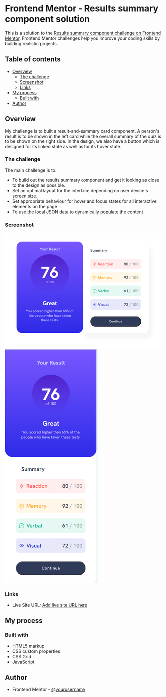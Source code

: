 # Frontend Mentor - Results summary component solution

This is a solution to the [Results summary component challenge on Frontend Mentor](https://www.frontendmentor.io/challenges/results-summary-component-CE_K6s0maV). Frontend Mentor challenges help you improve your coding skills by building realistic projects. 

## Table of contents

- [Overview](#overview)
  - [The challenge](#the-challenge)
  - [Screenshot](#screenshot)
  - [Links](#links)
- [My process](#my-process)
  - [Built with](#built-with)
- [Author](#author)

## Overview
My challenge is to built a result-and-summary card component. A person's result is to be shown in the left card while the overall summary of the quiz is to be shown on the right side. In the design, we also have a button which is designed for its linked state as well as for its hover state.

### The challenge

  The main challenge is to:

- To build out the results summary component and get it looking as close to the design as possible.
- Set an optimal layout for the interface depending on user device's screen size.
- Set appropriate behaviour for hover and focus states for all interactive elements on the page
- To use the local JSON data to dynamically populate the content

### Screenshot

![Desktop Preview Of Design](./assets/images/desktop_preview.png)
![Mobile Preview Of Design](./assets/images/Mobile_preview.png)

### Links
- Live Site URL: [Add live site URL here](https://your-live-site-url.com)

## My process

### Built with

- HTML5 markup
- CSS custom properties
- CSS Grid
- JavaScript

## Author

- Frontend Mentor - [@yourusername](https://www.frontendmentor.io/profile/yourusername)

